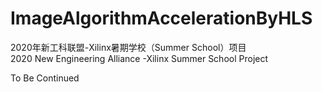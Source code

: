 # ImageAlgorithmAccelerationByHLS

2020年新工科联盟-Xilinx暑期学校（Summer School）项目 \
2020 New Engineering Alliance -Xilinx Summer School Project

To Be Continued
